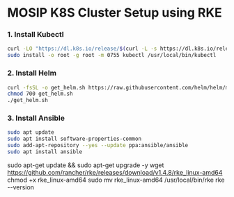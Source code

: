 # MOSIP K8S Cluster Setup using RKE

### 1. Install Kubectl
```sh
curl -LO "https://dl.k8s.io/release/$(curl -L -s https://dl.k8s.io/release/stable.txt)/bin/linux/amd64/kubectl"
sudo install -o root -g root -m 0755 kubectl /usr/local/bin/kubectl
```
### 2. Install Helm
```sh
curl -fsSL -o get_helm.sh https://raw.githubusercontent.com/helm/helm/main/scripts/get-helm-3
chmod 700 get_helm.sh
./get_helm.sh
```
### 3. Install Ansible
```sh
sudo apt update
sudo apt install software-properties-common
sudo add-apt-repository --yes --update ppa:ansible/ansible
sudo apt install ansible
```


sudo apt-get update && sudo apt-get upgrade -y
wget https://github.com/rancher/rke/releases/download/v1.4.8/rke_linux-amd64
chmod +x rke_linux-amd64
sudo mv rke_linux-amd64 /usr/local/bin/rke
rke --version
